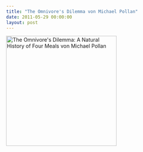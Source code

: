 ```yaml
---
title: "The Omnivore's Dilemma von Michael Pollan"
date: 2011-05-29 00:00:00 
layout: post
---
```


<a href="http://www.amazon.de/Omnivores-Dilemma-Natural-History-Meals/dp/0143038583/kopisde-21"><img class="size-full wp-image-693" title="The Omnivore's Dilemma: A Natural History of Four Meals von Michael Pollan" src="{{ site.url }}/img/content/9781594132056_500X500.jpg" alt="The Omnivore's Dilemma: A Natural History of Four Meals von Michael Pollan" width="300" height="300" /></a>
